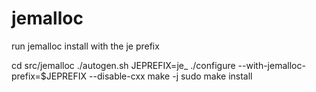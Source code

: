 # jemalloc

run jemalloc install with the je prefix

cd src/jemalloc
./autogen.sh
JEPREFIX=je_
./configure --with-jemalloc-prefix=$JEPREFIX --disable-cxx
make -j
sudo make install

